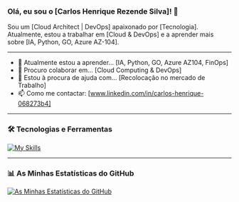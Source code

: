 ### Olá, eu sou o [Carlos Henrique Rezende Silva]! 👋

Sou um [Cloud Architect | DevOps] apaixonado por [Tecnologia]. Atualmente, estou a trabalhar em [Cloud & DevOps] e a aprender mais sobre [IA, Python, GO, Azure AZ-104].

---

- 🌱 Atualmente estou a aprender... [IA, Python, GO, Azure AZ104, FinOps]
- 👯 Procuro colaborar em... [Cloud Computing & DevOps]
- 🤔 Estou à procura de ajuda com... [Recolocação no mercado de Trabalho]
- 📫 Como me contactar: [www.linkedin.com/in/carlos-henrique-068273b4]


---

### 🛠️ Tecnologias e Ferramentas

[![My Skills](https://skillicons.dev/icons?i=aws,gcp,azure,oracle,docker,kubernetes,ansible,terraform=3)](https://skillicons.dev)


---

### 📊 As Minhas Estatísticas do GitHub

[![As Minhas Estatísticas do GitHub](https://github-readme-stats.vercel.app/api?username=SEU-NOME-DE-UTILIZADOR&show_icons=true&theme=radical)](https://github.com/anuraghazra/github-readme-stats)

